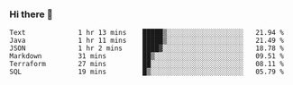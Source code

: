### Hi there 👋


<!--START_SECTION:waka-->

```text
Text             1 hr 13 mins    █████▒░░░░░░░░░░░░░░░░░░░   21.94 %
Java             1 hr 11 mins    █████▒░░░░░░░░░░░░░░░░░░░   21.49 %
JSON             1 hr 2 mins     ████▓░░░░░░░░░░░░░░░░░░░░   18.78 %
Markdown         31 mins         ██▒░░░░░░░░░░░░░░░░░░░░░░   09.51 %
Terraform        27 mins         ██░░░░░░░░░░░░░░░░░░░░░░░   08.11 %
SQL              19 mins         █▒░░░░░░░░░░░░░░░░░░░░░░░   05.79 %
```

<!--END_SECTION:waka-->

<!--
**ssrahul96/ssrahul96** is a ✨ _special_ ✨ repository because its `README.md` (this file) appears on your GitHub profile.

Here are some ideas to get you started:

- 🔭 I’m currently working on ...
- 🌱 I’m currently learning ...
- 👯 I’m looking to collaborate on ...
- 🤔 I’m looking for help with ...
- 💬 Ask me about ...
- 📫 How to reach me: ...
- 😄 Pronouns: ...
- ⚡ Fun fact: ...
-->
